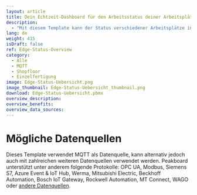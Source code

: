 ```yaml
---
layout: article
title: Dein Echtzeit-Dashboard für den Arbeitsstatus deiner Arbeitsplätze
description: 
  - "Mit diesem Template kann der Status verschiedener Arbeitsplätze in Echtzeit angezeigt werden. Verschiedene Farben sollen dabei Transparenz über die Produktivität der einzelnen Arbeitsplätze schaffen: Grün bedeutet alles ist in Ordnung und rot bedeutet, es gibt an diesem Arbeitsplatz ein Problem. Jetzt herunterladen!"
lang: de
weight: 415
isDraft: false
ref: Edge-Status-Overview
category:
  - Alle
  - MQTT
  - Shopfloor
  - Einzelfertigung
image: Edge-Status-Uebersicht.png
image_thumbnail: Edge-Status-Uebersicht_thumbnail.png
download: Edge-Status-Uebersicht.pbmx
overview_description:
overview_benefits:
overview_data_sources:
---
```

# Mögliche Datenquellen

Dieses Template verwendet MQTT als Datenquelle, kann alternativ jedoch auch mit zahlreichen weiteren Datenquellen verwendet werden. Peakboard unterstützt unter anderem folgende Protokolle: OPC UA, Modbus, Siemens S7, Azure Event & IoT Hub, Werma, Mitsubishi Electric, Beckhoff Automation, Bosch IoT Gateway, Rockwell Automation, MT Connect, WAGO oder [andere Datenquellen](https://peakboard.com/schnittstellen/).


